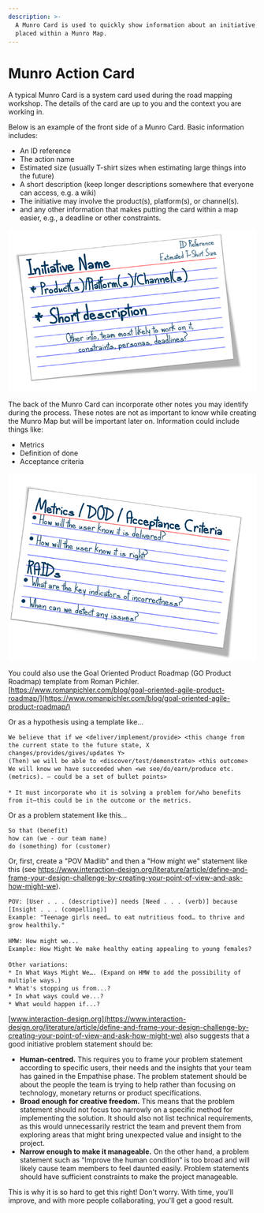 ```yaml
---
description: >-
  A Munro Card is used to quickly show information about an initiative to be
  placed within a Munro Map.
---
```


# Munro Action Card

A typical Munro Card is a system card used during the road mapping workshop. The details of the card are up to you and the context you are working in.

Below is an example of the front side of a Munro Card. Basic information includes:

* An ID reference
* The action name
* Estimated size (usually T-shirt sizes when estimating large things into the future)
* A short description (keep longer descriptions somewhere that everyone can access, e.g. a wiki)
* The initiative may involve the product(s), platform(s), or channel(s).
* and any other information that makes putting the card within a map easier, e.g., a deadline or other constraints.

![](../.gitbook/assets/card1.png)

The back of the Munro Card can incorporate other notes you may identify during the process. These notes are not as important to know while creating the Munro Map but will be important later on. Information could include things like:

* Metrics
* Definition of done
* Acceptance criteria

![](../.gitbook/assets/card2.png)

You could also use the Goal Oriented Product Roadmap (GO Product Roadmap) template from Roman Pichler. [https://www.romanpichler.com/blog/goal-oriented-agile-product-roadmap/](https://www.romanpichler.com/blog/goal-oriented-agile-product-roadmap/)

Or as a hypothesis using a template like...

```
We believe that if we <deliver/implement/provide> <this change from the current state to the future state, X changes/provides/gives/updates Y>
(Then) we will be able to <discover/test/demonstrate> <this outcome> 
We will know we have succeeded when <we see/do/earn/produce etc. (metrics). – could be a set of bullet points> 

* It must incorporate who it is solving a problem for/who benefits from it—this could be in the outcome or the metrics. 
```

Or as a problem statement like this...

```
So that (benefit)
how can (we - our team name)
do (something) for (customer)
```

Or, first, create a "POV Madlib" and then a "How might we" statement like this (see https://www.interaction-design.org/literature/article/define-and-frame-your-design-challenge-by-creating-your-point-of-view-and-ask-how-might-we).

```
POV: [User . . . (descriptive)] needs [Need . . . (verb)] because [Insight . . . (compelling)]
Example: "Teenage girls need… to eat nutritious food… to thrive and grow healthily."

HMW: How might we...
Example: How Might We make healthy eating appealing to young females?

Other variations: 
* In What Ways Might We…. (Expand on HMW to add the possibility of multiple ways.)
* What's stopping us from...?
* In what ways could we...?
* What would happen if...?
```

[www.interaction-design.org](https://www.interaction-design.org/literature/article/define-and-frame-your-design-challenge-by-creating-your-point-of-view-and-ask-how-might-we) also suggests that a good initiative problem statement should be:

* **Human-centred.** This requires you to frame your problem statement according to specific users, their needs and the insights that your team has gained in the Empathise phase. The problem statement should be about the people the team is trying to help rather than focusing on technology, monetary returns or product specifications.
* **Broad enough for creative freedom.** This means that the problem statement should not focus too narrowly on a specific method for implementing the solution. It should also not list technical requirements, as this would unnecessarily restrict the team and prevent them from exploring areas that might bring unexpected value and insight to the project.
* **Narrow enough to make it manageable.** On the other hand, a problem statement such as “Improve the human condition” is too broad and will likely cause team members to feel daunted easily. Problem statements should have sufficient constraints to make the project manageable.

This is why it is so hard to get this right! Don't worry. With time, you'll improve, and with more people collaborating, you'll get a good result.
